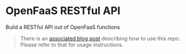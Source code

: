 # OpenFaaS RESTful API

Build a RESTful API out of OpenFaaS functions

> There is an [associated blog post](https://simonemms.com/blog/2022/04/24/building-a-restful-api-with-serverless-functions)
> describing how to use this repo. Please refer to that for usage instructions.
